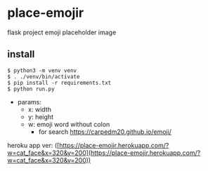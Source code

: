 # place-emojir
flask project emoji placeholder image

## install

```
$ python3 -m venv venv
$ . ./venv/bin/activate
$ pip install -r requirements.txt
$ python run.py
```

- params:
  - x: width
  - y: height
  - w: emoji word without colon
    - for search https://carpedm20.github.io/emoji/

heroku app ver: ([https://place-emojir.herokuapp.com/?w=cat_face&x=320&y=200](https://place-emojir.herokuapp.com/?w=cat_face&x=320&y=200))

